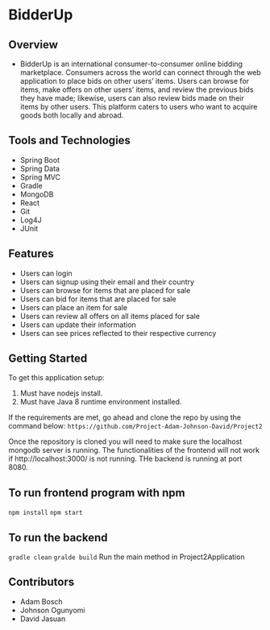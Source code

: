 # BidderUp

## Overview
- BidderUp is an international consumer-to-consumer online bidding marketplace. 
Consumers across the world can connect through the web application to place bids on other users’ items. 
Users can browse for items, make offers on other users’ items, and review the previous bids they have made; 
likewise, users can also review bids made on their items by other users. This platform caters to users who want to acquire goods both locally and abroad.

## Tools and Technologies
- Spring Boot
- Spring Data
- Spring MVC
- Gradle
- MongoDB
- React
- Git 
- Log4J
- JUnit

## Features
- Users can login
- Users can signup using their email and their country
- Users can browse for items that are placed for sale
- Users can bid for items that are placed for sale
- Users can place an item for sale
- Users can review all offers on all items placed for sale
- Users can update their information
- Users can see prices reflected to their respective currency 

## Getting Started

To get this application setup:
1. Must have nodejs install.
2. Must have Java 8 runtime environment installed.

If the requirements are met, go ahead and clone the repo by using the command below:
```https://github.com/Project-Adam-Johnson-David/Project2```

Once the repository is cloned you will need to make sure the localhost mongodb server is running.
The functionalities of the frontend will not work if http://localhost:3000/ is not running. THe backend is running at port 8080.

## To run frontend program with npm
```npm install``` 
```npm start``` 

## To run the backend
```gradle clean```
```gralde build```
Run the main method in Project2Application

## Contributors
- Adam Bosch
- Johnson Ogunyomi
- David Jasuan
